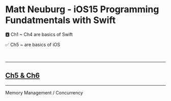 # Matt Neuburg - iOS15 Programming Fundatmentals with Swift

🆇 Ch1 ~ Ch4 are basics of Swift

✅ Ch5 ~ are basics of iOS 

<br/>

--- 

## [Ch5 & Ch6](https://github.com/PPang-Delivery/iOS-Basics/issues/1)

---

Memory Management / Concurrency

